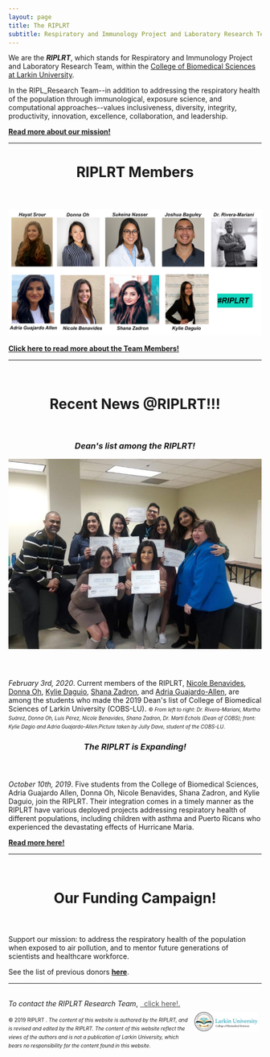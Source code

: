 ```yaml
---
layout: page
title: The RIPLRT
subtitle: Respiratory and Immunology Project and Laboratory Research Team
---
```


We are the <b><i>RIPLRT</i></b>, which stands for Respiratory and Immunology Project and Laboratory Research Team, within the 
<a href="http://ularkin.org/college-of-biomedical-sciences/" target="_blank">College of Biomedical Sciences at Larkin University</a>.

In the RIPL_Research Team--in addition to addressing the respiratory health of the population through immunological, exposure science, and computational approaches--values inclusiveness, diversity, integrity, productivity, innovation, excellence, collaboration, and leadership.

<b><a href="mission" class="list-filter">Read more about our mission!</a></b>

<hr>
<header> 
 	<h1>RIPLRT Members</h1>
</header>

<a href="https://www.riplrt.com/members/">
  <img src="/img/RIPL_EffectRT10.png" alt="RIPLRT Research Team" class="inline"/>
</a>

<b><a href="https://www.riplrt.com/members">Click here to read more about the Team Members!</a></b>

<hr>

<br>
<header>
	<h1>Recent News @RIPLRT!!!</h1>
</header>

<header>
	<h3><i>Dean's list among the RIPLRT!</i></h3>
	<img src="/img/deans_list_2020.jpeg" alt="RIPLRT Research Team" class="inline"/>
</header>

<p><i>February 3rd, 2020</i>. Current members of the RIPLRT, <a href="https://www.riplrt.com/members/#Nicole%20Benavides">Nicole Benavides</a>, <a href="https://www.riplrt.com/members/#Donna%20Oh">Donna Oh</a>, <a href="https://www.riplrt.com/members/#Kylie%20Daguio">Kylie Daguio</a>, <a href="">Shana Zadron</a>, and <a href="https://www.riplrt.com/members/#Adria%20Guajardo%20Allen">Adria Guajardo-Allen</a>, are among the students who made the 2019 Dean's list of College of Biomedical Sciences of Larkin University (COBS-LU). <font size="1">&#169; <i>From left to right: Dr. Rivera-Mariani, Martha Suárez, Donna Oh, Luis Pérez, Nicole Benavides, Shana Zadron, Dr. Marti Echols (Dean of COBS); front: Kylie Dagio and Adria Guajardo-Allen.</i><i>Picture taken by Jully Dave, student of the COBS-LU</i>.</font></p>

<header>
	<h3><i>The RIPLRT is Expanding!</i></h3>
</header>

<p><i>October 10th, 2019</i>. Five students from the College of Biomedical Sciences, Adria Guajardo Allen, Donna Oh, Nicole Benavides, Shana Zadron, and Kylie Daguio, join the RIPLRT. Their integration comes in a timely manner as the RIPLRT have various deployed projects addressing respiratory health of different populations, including children with asthma and Puerto Ricans who experienced the devastating effects of Hurricane Maria.</p> 

<b><a href="https://www.riplrt.com/2019-10-10-new-members-in-riplrt/" class="list-filter">Read more here!</a></b>


<hr>

<br>
<header>
	<h1>Our Funding Campaign!</h1>
</header>

Support our mission: to address the respiratory health of the population when exposed to air pollution, and to mentor future generations of scientists and healthcare workforce.

See the list of previous donors <b><a href="https://www.riplrt.com/donors">here</a></b>.

<hr>

<br>
<i>To contact the RIPLRT Research Team</i>, 
<a href="mailto:contactus@riplrt.com" target="_blank" style="color:#515151;"><i class="fa fa-envelope" style="font-size:1em"></i> &nbsp; click here!.<br></a>

<a href="http://ularkin.org/college-of-biomedical-sciences/">
  <img src="/img/LU-Biomed-Logo-Horizontal-1.png" alt="College of Biomedical Sciences at Larkin University" align="right" style="width: 25%; height: 25%; margin:8px"/>
</a>

<font size="1">&#169; 2019 RIPLRT . <i>The content of this website is authored by the RIPLRT, and is revised and edited by the RIPLRT. The content of this website reflect the views of the authors and is not a publication of Larkin University, which bears no responsibility for the content found in this website</i>.</font>




